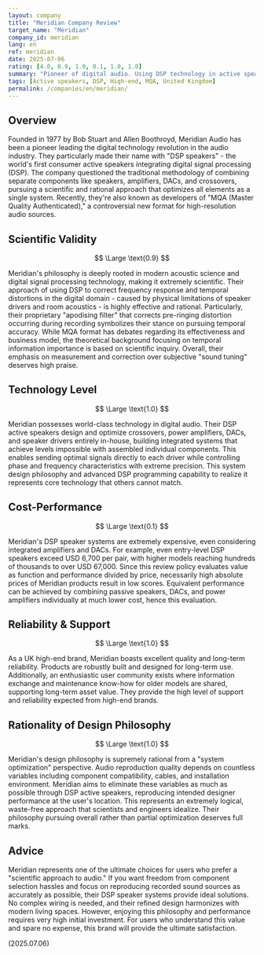 ```yaml
---
layout: company
title: "Meridian Company Review"
target_name: "Meridian"
company_id: meridian
lang: en
ref: meridian
date: 2025-07-06
rating: [4.0, 0.9, 1.0, 0.1, 1.0, 1.0]
summary: "Pioneer of digital audio. Using DSP technology in active speakers, they established an approach to scientifically control audio reproduction. While building extremely rational and high-performance systems, prices are very high with low cost-performance."
tags: [Active speakers, DSP, High-end, MQA, United Kingdom]
permalink: /companies/en/meridian/
---
```

## Overview

Founded in 1977 by Bob Stuart and Allen Boothroyd, Meridian Audio has been a pioneer leading the digital technology revolution in the audio industry. They particularly made their name with "DSP speakers" - the world's first consumer active speakers integrating digital signal processing (DSP). The company questioned the traditional methodology of combining separate components like speakers, amplifiers, DACs, and crossovers, pursuing a scientific and rational approach that optimizes all elements as a single system. Recently, they're also known as developers of "MQA (Master Quality Authenticated)," a controversial new format for high-resolution audio sources.

## Scientific Validity

$$ \Large \text{0.9} $$

Meridian's philosophy is deeply rooted in modern acoustic science and digital signal processing technology, making it extremely scientific. Their approach of using DSP to correct frequency response and temporal distortions in the digital domain - caused by physical limitations of speaker drivers and room acoustics - is highly effective and rational. Particularly, their proprietary "apodising filter" that corrects pre-ringing distortion occurring during recording symbolizes their stance on pursuing temporal accuracy. While MQA format has debates regarding its effectiveness and business model, the theoretical background focusing on temporal information importance is based on scientific inquiry. Overall, their emphasis on measurement and correction over subjective "sound tuning" deserves high praise.

## Technology Level

$$ \Large \text{1.0} $$

Meridian possesses world-class technology in digital audio. Their DSP active speakers design and optimize crossovers, power amplifiers, DACs, and speaker drivers entirely in-house, building integrated systems that achieve levels impossible with assembled individual components. This enables sending optimal signals directly to each driver while controlling phase and frequency characteristics with extreme precision. This system design philosophy and advanced DSP programming capability to realize it represents core technology that others cannot match.

## Cost-Performance

$$ \Large \text{0.1} $$

Meridian's DSP speaker systems are extremely expensive, even considering integrated amplifiers and DACs. For example, even entry-level DSP speakers exceed USD 6,700 per pair, with higher models reaching hundreds of thousands to over USD 67,000. Since this review policy evaluates value as function and performance divided by price, necessarily high absolute prices of Meridian products result in low scores. Equivalent performance can be achieved by combining passive speakers, DACs, and power amplifiers individually at much lower cost, hence this evaluation.

## Reliability & Support

$$ \Large \text{1.0} $$

As a UK high-end brand, Meridian boasts excellent quality and long-term reliability. Products are robustly built and designed for long-term use. Additionally, an enthusiastic user community exists where information exchange and maintenance know-how for older models are shared, supporting long-term asset value. They provide the high level of support and reliability expected from high-end brands.

## Rationality of Design Philosophy

$$ \Large \text{1.0} $$

Meridian's design philosophy is supremely rational from a "system optimization" perspective. Audio reproduction quality depends on countless variables including component compatibility, cables, and installation environment. Meridian aims to eliminate these variables as much as possible through DSP active speakers, reproducing intended designer performance at the user's location. This represents an extremely logical, waste-free approach that scientists and engineers idealize. Their philosophy pursuing overall rather than partial optimization deserves full marks.

## Advice

Meridian represents one of the ultimate choices for users who prefer a "scientific approach to audio." If you want freedom from component selection hassles and focus on reproducing recorded sound sources as accurately as possible, their DSP speaker systems provide ideal solutions. No complex wiring is needed, and their refined design harmonizes with modern living spaces. However, enjoying this philosophy and performance requires very high initial investment. For users who understand this value and spare no expense, this brand will provide the ultimate satisfaction.

(2025.07.06)